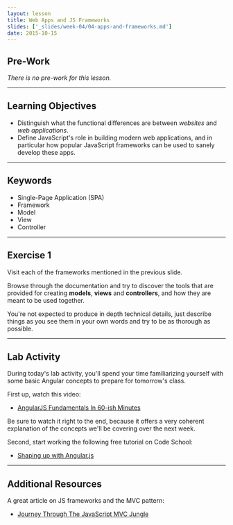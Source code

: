```yaml
---
layout: lesson
title: Web Apps and JS Frameworks
slides: ['_slides/week-04/04-apps-and-frameworks.md']
date: 2015-10-15
---
```


## Pre-Work

*There is no pre-work for this lesson.*

---

## Learning Objectives

- Distinguish what the functional differences are between *websites* and *web applications*.
- Define JavaScript's role in building modern web applications, and in particular how popular JavaScript frameworks can be used to sanely develop these apps.

---

## Keywords

- Single-Page Application (SPA)
- Framework
- Model
- View
- Controller

---

## Exercise 1

Visit each of the frameworks mentioned in the previous slide.

Browse through the documentation and try to discover the tools that are provided for creating **models**, **views** and **controllers**, and how they are meant to be used together.

You're not expected to produce in depth technical details, just describe things as you see them in your own words and try to be as thorough as possible.

---

## Lab Activity

During today's lab activity, you'll spend your time familiarizing yourself with some basic Angular concepts to prepare for tomorrow's class.

First up, watch this video:

- [AngularJS Fundamentals In 60-ish Minutes](https://www.youtube.com/watch?v=i9MHigUZKEM)

Be sure to watch it right to the end, because it offers a very coherent explanation of the concepts we'll be covering over the next week.

Second, start working the following free tutorial on Code School:

- [Shaping up with Angular.js](https://www.codeschool.com/courses/shaping-up-with-angular-js)

---

## Additional Resources

A great article on JS frameworks and the MVC pattern:

- [Journey Through The JavaScript MVC Jungle](http://www.smashingmagazine.com/2012/07/journey-through-the-javascript-mvc-jungle/)
